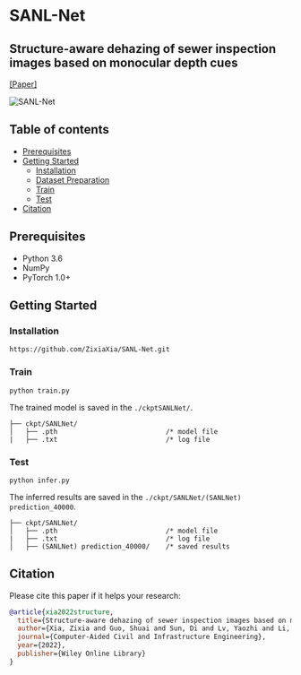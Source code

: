 # SANL-Net

## Structure-aware dehazing of sewer inspection images based on monocular depth cues 
[[Paper]](https://onlinelibrary.wiley.com/doi/abs/10.1111/mice.12900)

![SANL-Net](https://user-images.githubusercontent.com/44375942/197808050-5b3aac17-b6df-453b-97b8-5c6019f64d6a.png)

## Table of contents
* [Prerequisites](#prerequisites)
* [Getting Started](#getting-started)
    * [Installation](#installation)
    * [Dataset Preparation](#dataset-preparation)
    * [Train](#train)
    * [Test](#test)
* [Citation](#citation)

## Prerequisites

- Python 3.6
- NumPy
- PyTorch 1.0+

## Getting Started
### Installation
```
https://github.com/ZixiaXia/SANL-Net.git
```

### Train
```
python train.py
```
The trained model is saved in the `./ckptSANLNet/`.
```
├── ckpt/SANLNet/
│   ├── .pth                           /* model file
|   ├── .txt                           /* log file  
```

### Test
```
python infer.py
```
The inferred results are saved in the `./ckpt/SANLNet/(SANLNet) prediction_40000`.
```
├── ckpt/SANLNet/
│   ├── .pth                           /* model file
|   ├── .txt                           /* log file
│   ├── (SANLNet) prediction_40000/    /* saved results    
```

## Citation
Please cite this paper if it helps your research:
```bibtex
@article{xia2022structure,
  title={Structure-aware dehazing of sewer inspection images based on monocular depth cues},
  author={Xia, Zixia and Guo, Shuai and Sun, Di and Lv, Yaozhi and Li, Honglie and Pan, Gang},
  journal={Computer-Aided Civil and Infrastructure Engineering},
  year={2022},
  publisher={Wiley Online Library}
}
```

